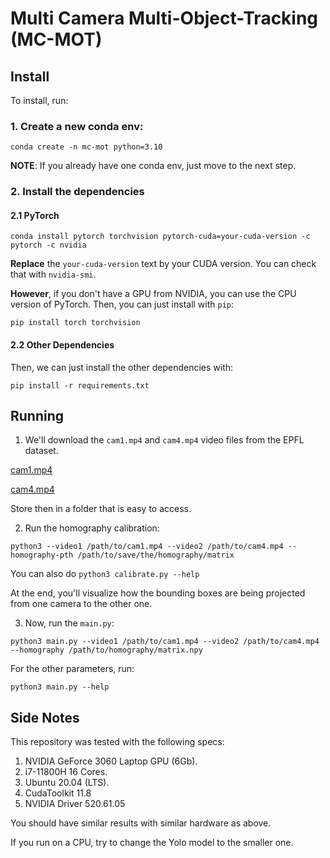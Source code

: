 # Multi Camera Multi-Object-Tracking (MC-MOT)

## Install

To install, run:

### 1. Create a new conda env:

```
conda create -n mc-mot python=3.10
```

**NOTE**: If you already have one conda env, just move to the next step.

### 2. Install the dependencies

#### 2.1 PyTorch

```
conda install pytorch torchvision pytorch-cuda=your-cuda-version -c pytorch -c nvidia
```

**Replace** the `your-cuda-version` text by your CUDA version. You can check that with `nvidia-smi`.

**However**, if you don't have a GPU from NVIDIA, you can use the CPU version of PyTorch. Then, you can just install with `pip`:

```
pip install torch torchvision
```

#### 2.2 Other Dependencies

Then, we can just install the other dependencies with:

```
pip install -r requirements.txt
```

## Running

1. We'll download the `cam1.mp4` and `cam4.mp4` video files from the EPFL dataset.

[cam1.mp4](https://drive.google.com/file/d/1sGUnExmJM2_tFuBd9LNlexf0LN2m0_c-/view)

[cam4.mp4](https://drive.google.com/file/d/1sXn70X-bV_YGPv43r4-iMtK_Js09eUVB/view)

Store then in a folder that is easy to access.

2. Run the homography calibration:

```
python3 --video1 /path/to/cam1.mp4 --video2 /path/to/cam4.mp4 --homography-pth /path/to/save/the/homography/matrix
```

You can also do `python3 calibrate.py --help`

At the end, you'll visualize how the bounding boxes are being projected from one camera to the other one.

3. Now, run the `main.py`:

```
python3 main.py --video1 /path/to/cam1.mp4 --video2 /path/to/cam4.mp4 --homography /path/to/homography/matrix.npy
```

For the other parameters, run:

```
python3 main.py --help
```

## Side Notes

This repository was tested with the following specs:

1. NVIDIA GeForce 3060 Laptop GPU (6Gb).
2. i7-11800H 16 Cores.
3. Ubuntu 20.04 (LTS).
4. CudaToolkit 11.8
5. NVIDIA Driver 520.61.05

You should have similar results with similar hardware as above.

If you run on a CPU, try to change the Yolo model to the smaller one.
